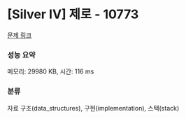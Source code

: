 # [Silver IV] 제로 - 10773 

[문제 링크](https://www.acmicpc.net/problem/10773) 

### 성능 요약

메모리: 29980 KB, 시간: 116 ms

### 분류

자료 구조(data_structures), 구현(implementation), 스택(stack)

